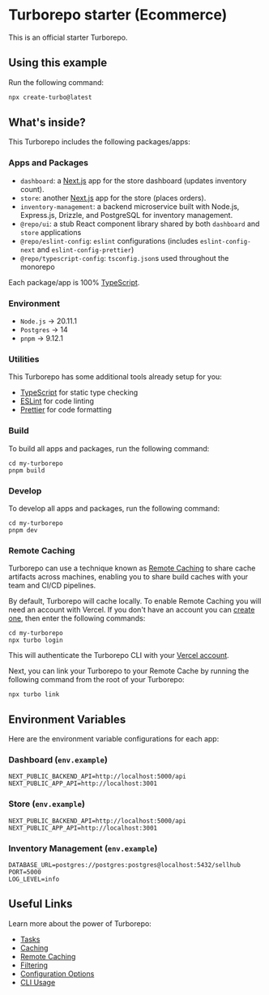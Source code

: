 # Turborepo starter (Ecommerce)

This is an official starter Turborepo.

## Using this example

Run the following command:

```sh
npx create-turbo@latest
```

## What's inside?

This Turborepo includes the following packages/apps:

### Apps and Packages

- `dashboard`: a [Next.js](https://nextjs.org/) app for the store dashboard (updates inventory count).
- `store`: another [Next.js](https://nextjs.org/) app for the store (places orders).
- `inventory-management`: a backend microservice built with Node.js, Express.js, Drizzle, and PostgreSQL for inventory management.
- `@repo/ui`: a stub React component library shared by both `dashboard` and `store` applications
- `@repo/eslint-config`: `eslint` configurations (includes `eslint-config-next` and `eslint-config-prettier`)
- `@repo/typescript-config`: `tsconfig.json`s used throughout the monorepo

Each package/app is 100% [TypeScript](https://www.typescriptlang.org/).

### Environment

- `Node.js` -> 20.11.1
- `Postgres` -> 14
- `pnpm` -> 9.12.1

### Utilities

This Turborepo has some additional tools already setup for you:

- [TypeScript](https://www.typescriptlang.org/) for static type checking
- [ESLint](https://eslint.org/) for code linting
- [Prettier](https://prettier.io) for code formatting

### Build

To build all apps and packages, run the following command:

```
cd my-turborepo
pnpm build
```

### Develop

To develop all apps and packages, run the following command:

```
cd my-turborepo
pnpm dev
```

### Remote Caching

Turborepo can use a technique known as [Remote Caching](https://turbo.build/repo/docs/core-concepts/remote-caching) to share cache artifacts across machines, enabling you to share build caches with your team and CI/CD pipelines.

By default, Turborepo will cache locally. To enable Remote Caching you will need an account with Vercel. If you don't have an account you can [create one](https://vercel.com/signup), then enter the following commands:

```
cd my-turborepo
npx turbo login
```

This will authenticate the Turborepo CLI with your [Vercel account](https://vercel.com/docs/concepts/personal-accounts/overview).

Next, you can link your Turborepo to your Remote Cache by running the following command from the root of your Turborepo:

```
npx turbo link
```

## Environment Variables

Here are the environment variable configurations for each app:

### Dashboard (`env.example`)

    NEXT_PUBLIC_BACKEND_API=http://localhost:5000/api
    NEXT_PUBLIC_APP_API=http://localhost:3001

### Store (`env.example`)

    NEXT_PUBLIC_BACKEND_API=http://localhost:5000/api
    NEXT_PUBLIC_APP_API=http://localhost:3001

### Inventory Management (`env.example`)

    DATABASE_URL=postgres://postgres:postgres@localhost:5432/sellhub
    PORT=5000
    LOG_LEVEL=info

## Useful Links

Learn more about the power of Turborepo:

- [Tasks](https://turbo.build/repo/docs/core-concepts/monorepos/running-tasks)
- [Caching](https://turbo.build/repo/docs/core-concepts/caching)
- [Remote Caching](https://turbo.build/repo/docs/core-concepts/remote-caching)
- [Filtering](https://turbo.build/repo/docs/core-concepts/monorepos/filtering)
- [Configuration Options](https://turbo.build/repo/docs/reference/configuration)
- [CLI Usage](https://turbo.build/repo/docs/reference/command-line-reference)
